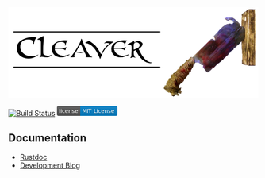 ![Cleaver](doc/gfx/cleaver_banner.png)

[![Build Status](https://travis-ci.org/W4RH4WK/Cleaver.svg?branch=master)](https://travis-ci.org/W4RH4WK/Cleaver)
[![MIT License](doc/gfx/shield_license.png)](LICENSE)

## Documentation

- [Rustdoc](https://W4RH4WK.github.io/Cleaver)
- [Development Blog](doc/blog)
